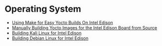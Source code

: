 # Operating System

- [Using Make for Easy Yocto Builds On Intel Edison](http://www.hackgnar.com/2016/01/using-make-for-easy-yocto-builds-on.html)
- [Manually Building Yocto Images for the Intel Edison Board from Source](http://www.hackgnar.com/2016/01/manually-building-yocto-images-for.html)
- [Building Kali Linux for Intel Edison](http://www.hackgnar.com/2016/02/building-kali-linux-for-intel-edison.html)
- [Building Debian Linux for Intel Edison](http://www.hackgnar.com/2016/02/building-debian-linux-for-intel-edison.html)
